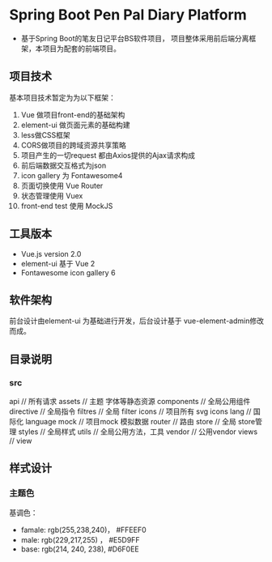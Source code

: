 # Spring Boot Pen Pal Diary Platform

- 基于Spring Boot的笔友日记平台BS软件项目， 项目整体采用前后端分离框架，本项目为配套的前端项目。

## 项目技术

基本项目技术暂定为为以下框架：

1. Vue 做项目front-end的基础架构
2. element-ui 做页面元素的基础构建
3. less做CSS框架
4. CORS做项目的跨域资源共享策略
5. 项目产生的一切request 都由Axios提供的Ajax请求构成
6. 前后端数据交互格式为json
7. icon gallery 为 Fontawesome4
8. 页面切换使用 Vue Router
9. 状态管理使用 Vuex
10. front-end test 使用 MockJS

## 工具版本

- Vue.js  version 2.0
- element-ui 基于 Vue 2
- Fontawesome icon gallery 6

## 软件架构

前台设计由element-ui 为基础进行开发，后台设计基于 vue-element-admin修改而成。

## 目录说明

### src

api                    // 所有请求
assets                 // 主题 字体等静态资源
components             // 全局公用组件
directive              // 全局指令
filtres                // 全局 filter
icons                  // 项目所有 svg icons
lang                   // 国际化 language
mock                   // 项目mock 模拟数据
router                 // 路由
store                  // 全局 store管理
styles                 // 全局样式
utils                  // 全局公用方法，工具
vendor                 // 公用vendor
views                   // view

## 样式设计

### 主题色

基调色：

- famale: rgb(255,238,240)， #FFEEF0
- male: rgb(229,217,255) ， #E5D9FF
- base: rgb(214, 240, 238), #D6F0EE
